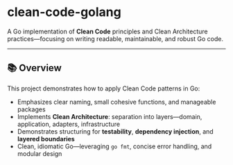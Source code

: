 # clean-code-golang

A Go implementation of **Clean Code** principles and Clean Architecture practices—focusing on writing readable, maintainable, and robust Go code.

---

## 📚 Overview

This project demonstrates how to apply Clean Code patterns in Go:

- Emphasizes clear naming, small cohesive functions, and manageable packages
- Implements **Clean Architecture**: separation into layers—domain, application, adapters, infrastructure
- Demonstrates structuring for **testability**, **dependency injection**, and **layered boundaries**
- Clean, idiomatic Go—leveraging `go fmt`, concise error handling, and modular design
